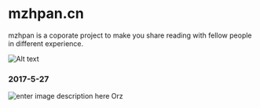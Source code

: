 # mzhpan.cn
mzhpan is a coporate project to make you share reading with fellow people in different experience.

![Alt text](http://snoopy-blog.oss-cn-shanghai.aliyuncs.com/oss-id-1495848324291)

### 2017-5-27

![enter image description here](http://a.com/g.png "enter image title here")
 Orz     
